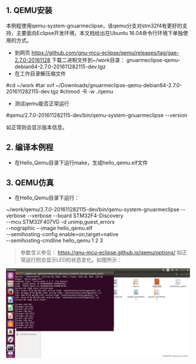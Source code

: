 
## 1. QEMU安装
  本例程使用qemu-system-gnuarmeclipse，该qemu分支对stm32f4有更好的支持，主要面向Eclipse开发环境，本文档给出在Ubuntu 16.04命令行环境下单独使用的方式。

- 到网页 https://github.com/gnu-mcu-eclipse/qemu/releases/tag/gae-2.7.0-20161128 下载二进制文件到~/work目录：
 gnuarmeclipse-qemu-debian64-2.7.0-201611282115-dev.tgz 
- 在工作目录解压缩文件

#cd ~/work
#tar xvf ~/Downloads/gnuarmeclipse-qemu-debian64-2.7.0-201611282115-dev.tgz
#chmod -R -w ./qemu

- 测试qemu能否正常运行

#qemu/2.7.0-201611282115-dev/bin/qemu-system-gnuarmeclipse --version

如正常则会显示版本信息。

## 2. 编译本例程

- 在Hello_Qemu目录下运行make，生成hello_qemu.elf文件

## 3. QEMU仿真

- 在Hello_Qemu目录下运行：

~/work/qemu/2.7.0-201611282115-dev/bin/qemu-system-gnuarmeclipse --verbose --verbose --board STM32F4-Discovery \
--mcu STM32F407VG -d unimp,guest_errors \
--nographic --image hello_qemu.elf \
--semihosting-config enable=on,target=native \
--semihosting-cmdline hello_qemu 1 2 3

> 参数含义参见： https://gnu-mcu-eclipse.github.io/qemu/options/
如正常运行则会显示LED的状态变化。如图所示：

![](qemu.png)

 
 
